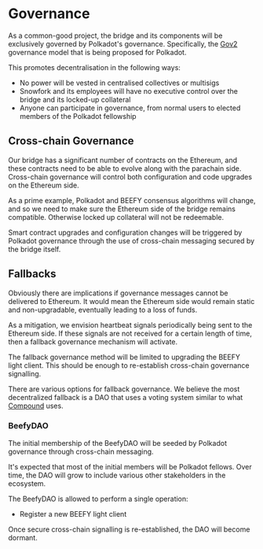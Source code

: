 # Governance

As a common-good project, the bridge and its components will be exclusively governed by Polkadot's governance. Specifically, the [Gov2](https://polkadot.network/blog/gov2-polkadots-next-generation-of-decentralised-governance/) governance model that is being proposed for Polkadot.

This promotes decentralisation in the following ways:

* No power will be vested in centralised collectives or multisigs
* Snowfork and its employees will have no executive control over the bridge and its locked-up collateral
* Anyone can participate in governance, from normal users to elected members of the Polkadot fellowship

## Cross-chain Governance

Our bridge has a significant number of contracts on the Ethereum, and these contracts need to be able to evolve along with the parachain side. Cross-chain governance will control both configuration and code upgrades on the Ethereum side.

As a prime example, Polkadot and BEEFY consensus algorithms will change, and so we need to make sure the Ethereum side of the bridge remains compatible. Otherwise locked up collateral will not be redeemable.

Smart contract upgrades and configuration changes will be triggered by Polkadot governance through the use of cross-chain messaging secured by the bridge itself.

## Fallbacks

Obviously there are implications if governance messages cannot be delivered to Ethereum. It would mean the Ethereum side would remain static and non-upgradable, eventually leading to a loss of funds.

As a mitigation, we envision heartbeat signals periodically being sent to the Ethereum side. If these signals are not received for a certain length of time, then a fallback governance mechanism will activate.

The fallback governance method will be limited to upgrading the BEEFY light client. This should be enough to re-establish cross-chain governance signalling.

There are various options for fallback governance. We believe the most decentralized fallback is a DAO that uses a voting system similar to what [Compound](https://docs.compound.finance/v2/governance/) uses.

### BeefyDAO

The initial membership of the BeefyDAO will be seeded by Polkadot governance through cross-chain messaging.

It's expected that most of the initial members will be Polkadot fellows. Over time, the DAO will grow to include various other stakeholders in the ecosystem.

The BeefyDAO is allowed to perform a single operation:

* Register a new BEEFY light client

Once secure cross-chain signalling is re-established, the DAO will become dormant. &#x20;





